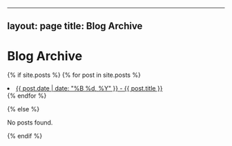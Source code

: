 
---
layout: page
title: Blog Archive
---

<h1>Blog Archive</h1>

{% if site.posts %}
  {% for post in site.posts %}
      <li><a href="{{ post.url }}">{{ post.date | date: "%B %d, %Y" }} - {{ post.title }}</a></li>
    {% endfor %}
  </ul>
{% else %}
  <p>No posts found.</p>
{% endif %}

